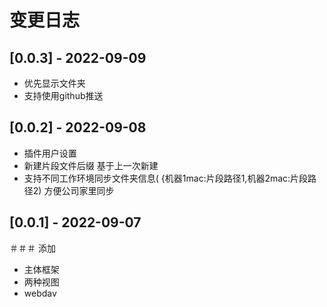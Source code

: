 # 变更日志

## [0.0.3] - 2022-09-09

- 优先显示文件夹
- 支持使用github推送

## [0.0.2] - 2022-09-08

- 插件用户设置
- 新建片段文件后缀 基于上一次新建
- 支持不同工作环境同步文件夹信息(  {机器1mac:片段路径1,机器2mac:片段路径2) 方便公司家里同步


## [0.0.1] - 2022-09-07
＃＃＃ 添加
- 主体框架
- 两种视图
- webdav
